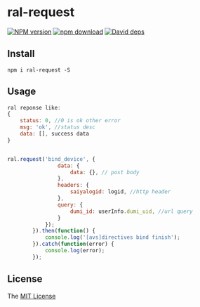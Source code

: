 # ral-request

[![NPM version][npm-image]][npm-url]
[![npm download][download-image]][download-url]
[![David deps][david-image]][david-url]

[npm-image]: https://img.shields.io/npm/v/ral-request.svg
[npm-url]: https://npmjs.com/package/ral-request
[download-image]: https://img.shields.io/npm/dm/ral-request.svg
[download-url]: https://npmjs.com/package/ral-request
[david-image]: https://img.shields.io/david/imcooder/ral-request.svg
[david-url]: https://david-dm.org/imcooder/ral-request

## Install
```
npm i ral-request -S
```

## Usage
```js
ral reponse like:
{
    status: 0, //0 is ok other error
    msg: 'ok', //status desc
    data: [], success data
}
```

```js

ral.request('bind_device', {
                data: {
                    data: {}, // post body
                },
                headers: {
                    saiyalogid: logid, //http header
                },
                query: {
                    dumi_id: userInfo.dumi_uid, //url query
                }
            });
        }).then(function() {
            console.log('[avs]directives bind finish'); 
        }).catch(function(error) {
            console.log(error);  
        });
```
## License

The [MIT License](LICENSE)
